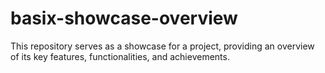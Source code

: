 # basix-showcase-overview
This repository serves as a showcase for a project, providing an overview of its key features, functionalities, and achievements.
